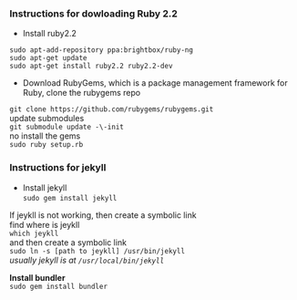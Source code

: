 ### Instructions for dowloading Ruby 2.2       

- Install ruby2.2                              

`sudo apt-add-repository ppa:brightbox/ruby-ng`                                 
`sudo apt-get update`                                 
`sudo apt-get install ruby2.2 ruby2.2-dev`                                            

- Download RubyGems, which is a package management framework for Ruby, clone the rubygems repo          

`git clone https://github.com/rubygems/rubygems.git`             
update submodules           
`git submodule update -\-init`                    
no install the gems           
`sudo ruby setup.rb`           

### Instructions for jekyll           

- Install jekyll                     
 `sudo gem install jekyll`           

If jeykll is not working, then create a symbolic link               
find where is jeykll                 
`which jeykll`                    
and then create a symbolic link                   
`sudo ln -s [path to jeykll] /usr/bin/jekyll`                
*usually jekyll is at `/usr/local/bin/jekyll`*

**Install bundler**          
 `sudo gem install bundler`                      
